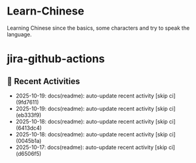 # Learn-Chinese
Learning Chinese since the basics, some characters and try to speak the language.

# jira-github-actions
## 📌 Recent Activities
<!--START_SECTION:activity-->
- 2025-10-19: docs(readme): auto-update recent activity [skip ci] (9fd7611)
- 2025-10-19: docs(readme): auto-update recent activity [skip ci] (eb333f9)
- 2025-10-18: docs(readme): auto-update recent activity [skip ci] (6413dc4)
- 2025-10-18: docs(readme): auto-update recent activity [skip ci] (0045b1a)
- 2025-10-17: docs(readme): auto-update recent activity [skip ci] (d6506f5)
<!--END_SECTION:activity-->
